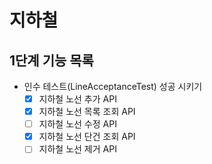 # 지하철 


## 1단계 기능 목록

- 인수 테스트(LineAcceptanceTest) 성공 시키기
    - [x] 지하철 노선 추가 API
    - [x] 지하철 노선 목록 조회 API
    - [ ] 지하철 노선 수정 API
    - [x] 지하철 노선 단건 조회 API
    - [ ] 지하철 노선 제거 API